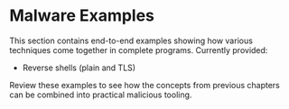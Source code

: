 # Malware Examples

This section contains end-to-end examples showing how various
techniques come together in complete programs. Currently provided:

- Reverse shells (plain and TLS)

Review these examples to see how the concepts from previous chapters
can be combined into practical malicious tooling.
